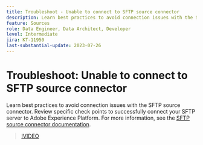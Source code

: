 ```yaml
---
title: Troubleshoot - Unable to connect to SFTP source connector
description: Learn best practices to avoid connection issues with the SFTP source connector. Review specific check points to successfully connect your SFTP server to Adobe Experience Platform.
feature: Sources
role: Data Engineer, Data Architect, Developer
level: Intermediate
jira: KT-11950
last-substantial-update: 2023-07-26
---
```

# Troubleshoot: Unable to connect to SFTP source connector

Learn best practices to avoid connection issues with the SFTP source connector. Review specific check points to successfully connect your SFTP server to Adobe Experience Platform. For more information, see the [SFTP source connector documentation](https://experienceleague.adobe.com/docs/experience-platform/sources/connectors/cloud-storage/sftp.html).

>[!VIDEO](https://video.tv.adobe.com/v/3416134?learn=on)